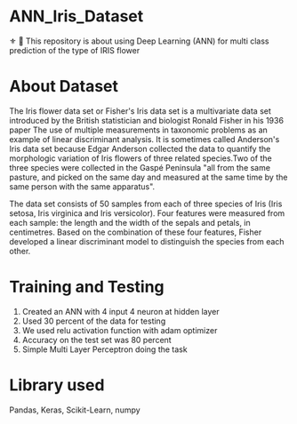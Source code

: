# ANN_Iris_Dataset
⚜︎ 🌸 This repository is about using Deep Learning (ANN) for multi class prediction of the type of IRIS flower

# About Dataset
The Iris flower data set or Fisher's Iris data set is a multivariate data set introduced by the British statistician and biologist Ronald Fisher in his 1936 paper The use of multiple measurements in taxonomic problems as an example of linear discriminant analysis. It is sometimes called Anderson's Iris data set because Edgar Anderson collected the data to quantify the morphologic variation of Iris flowers of three related species.Two of the three species were collected in the Gaspé Peninsula "all from the same pasture, and picked on the same day and measured at the same time by the same person with the same apparatus".

The data set consists of 50 samples from each of three species of Iris (Iris setosa, Iris virginica and Iris versicolor). Four features were measured from each sample: the length and the width of the sepals and petals, in centimetres. Based on the combination of these four features, Fisher developed a linear discriminant model to distinguish the species from each other.

# Training and Testing
1) Created an ANN with 4 input 4 neuron at hidden layer
2) Used 30 percent of the data for testing
3) We used relu activation function with adam optimizer
4) Accuracy on the test set was 80 percent
5) Simple Multi Layer Perceptron doing the task

# Library used
Pandas, Keras, Scikit-Learn, numpy
